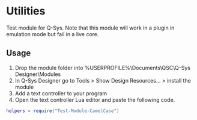 # Utilities

Test module for Q-Sys.
Note that this module will work in a plugin in emulation mode but fail in a live core.

## Usage

1. Drop the module folder into %USERPROFILE%\Documents\QSC\Q-Sys Designer\Modules
2. In Q-Sys Designer go to Tools > Show Design Resources... > install the module
3. Add a text controller to your program
4. Open the text controller Lua editor and paste the following code.

```lua
helpers = require("Test-Module-CamelCase")
```
